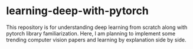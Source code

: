 # learning-deep-with-pytorch
This repository is for understanding deep learning from scratch along with pytorch library familiarization. Here, I am planning to implement some trending computer vision papers and learning by explanation side by side. 
